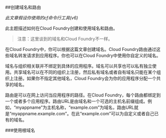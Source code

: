 ##创建域名和路由

*此文章假设你使用的cf命令行工具(v6)*

此主题描述如何在Cloud Foundry创建和使用域名和路由。
>注意：这里谈到的域名和Cloud Foundry不一样。

在Cloud Foundry中，你可以根据这篇文章创建域名。Cloud Foundry路由通过这些域名转发请求到应用程序。你也可以在Cloud Foundry中使用你自定义的域名。

域名与组织相关联并不绑定到具体的应用程序。域名可以共享也可以私有独立使用。共享域名可以在不同的组织上注册，然后私有域名或者自有域名只能在某个组织上注册。如果你不指定其他域名，Cloud Foundry会为你的应用程序分配一个共享的域名。

路由是可以在网上访问当应用程序的路径。在Cloud Foundry，每个路由都绑定到一个或者多个应用程序。路由URL是由域名和一个可选的主机名前缀组成。例如，“myappname”为主机名称，“example.com”为域名，路由URL就是“myappname.example.com”。在此“example.com”可以为自定义或者自己已有的域名。

###使用根域名
